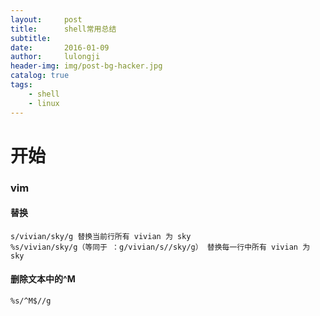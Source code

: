 ```yaml
---
layout:     post
title:      shell常用总结
subtitle:   
date:       2016-01-09
author:     lulongji
header-img: img/post-bg-hacker.jpg
catalog: true
tags:
    - shell
    - linux
---
```


# 开始


### vim 
#### 替换
    s/vivian/sky/g 替换当前行所有 vivian 为 sky 
    %s/vivian/sky/g（等同于 ：g/vivian/s//sky/g） 替换每一行中所有 vivian 为 sky 

#### 删除文本中的^M 
    %s/^M$//g 
    

